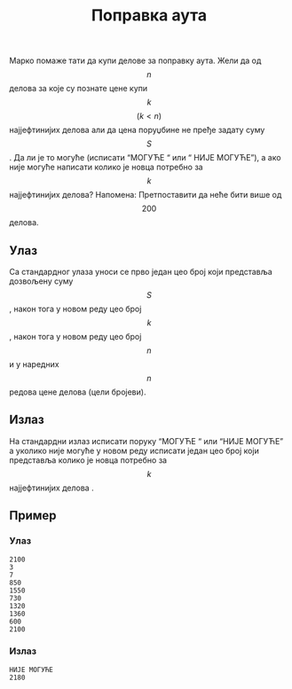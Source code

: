﻿---
title: Поправка аута
timelimit: 1.0 # u sekundama
memlimit: 64   # u MB
owner:   MalisaRadosavljevic  # vlasnik je onaj ko radi na zadatku
origin:    # može ostati prazno, koristi se kada postoji potreba navodjena izvora
tags: []   # svaki zadatak treba ra je označen tagovima prema dogovorenoj listi tagova
status: IZRADA   # jedan od: "IZRADA", "PREGLED", "KANDIDAT" ili "KOMPLETAN".
status-od:    # datum u formatu YYYY-MM-DD od kada je u navedenom statusu
solutions:
  - name: ex0
    lang: [cpp, cs]
    desc: ""
    tags: []
---

Марко помаже тати да купи делове за поправку аута. Жели да од $$n$$ делова за које су познате цене купи $$k$$ $$(k<n)$$ најјефтинијих делова али да цена поруџбине не пређе задату суму $$S$$. Да ли је то могуће (исписати “МОГУЋЕ “ или “ НИЈЕ МОГУЋЕ”), а ако није могуће написати колико је новца потребно за $$k$$ најјефтинијих делова? 
Напомена: Претпоставити да неће бити више од $$200$$ делова.


## Улаз

Са стандардног улаза уноси се прво један цео број који представља дозвољену суму $$S$$, након тога у новом реду цео број $$k$$, након тога у новом реду цео број $$n$$ и у наредних $$n$$ редова цене делова (цели бројеви).

## Излаз

На стандардни излаз исписати поруку “МОГУЋЕ “ или “НИЈЕ МОГУЋЕ” а уколико није могуће у новом реду исписати један цео број који представља колико је новца потребно за $$k$$ најјефтинијих делова .

## Пример

### Улаз

~~~
2100
3
7
850
1550
730
1320
1360
600
2100
~~~

### Излаз

~~~
НИЈЕ МОГУЋЕ
2180
~~~


